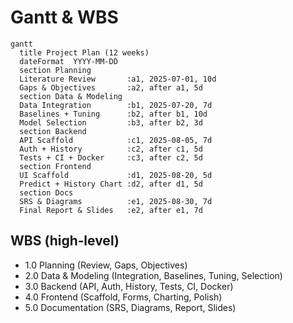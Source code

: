 # Gantt & WBS

```mermaid
gantt
  title Project Plan (12 weeks)
  dateFormat  YYYY-MM-DD
  section Planning
  Literature Review       :a1, 2025-07-01, 10d
  Gaps & Objectives       :a2, after a1, 5d
  section Data & Modeling
  Data Integration        :b1, 2025-07-20, 7d
  Baselines + Tuning      :b2, after b1, 10d
  Model Selection         :b3, after b2, 3d
  section Backend
  API Scaffold            :c1, 2025-08-05, 7d
  Auth + History          :c2, after c1, 5d
  Tests + CI + Docker     :c3, after c2, 5d
  section Frontend
  UI Scaffold             :d1, 2025-08-20, 5d
  Predict + History Chart :d2, after d1, 5d
  section Docs
  SRS & Diagrams          :e1, 2025-08-30, 7d
  Final Report & Slides   :e2, after e1, 7d
```

## WBS (high‑level)
- 1.0 Planning (Review, Gaps, Objectives)
- 2.0 Data & Modeling (Integration, Baselines, Tuning, Selection)
- 3.0 Backend (API, Auth, History, Tests, CI, Docker)
- 4.0 Frontend (Scaffold, Forms, Charting, Polish)
- 5.0 Documentation (SRS, Diagrams, Report, Slides)
